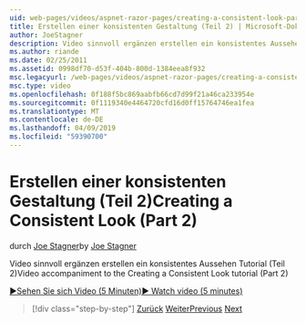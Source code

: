 ```yaml
---
uid: web-pages/videos/aspnet-razor-pages/creating-a-consistent-look-part-2
title: Erstellen einer konsistenten Gestaltung (Teil 2) | Microsoft-Dokumentation
author: JoeStagner
description: Video sinnvoll ergänzen erstellen ein konsistentes Aussehen Tutorial (Teil 2)
ms.author: riande
ms.date: 02/25/2011
ms.assetid: 0998df70-d53f-404b-800d-1384eea8f932
msc.legacyurl: /web-pages/videos/aspnet-razor-pages/creating-a-consistent-look-part-2
msc.type: video
ms.openlocfilehash: 0f188f5bc869aabfb66cd7d99f21a46ca233954e
ms.sourcegitcommit: 0f1119340e4464720cfd16d0ff15764746ea1fea
ms.translationtype: MT
ms.contentlocale: de-DE
ms.lasthandoff: 04/09/2019
ms.locfileid: "59390700"
---
```

# <a name="creating-a-consistent-look-part-2"></a><span data-ttu-id="c6187-103">Erstellen einer konsistenten Gestaltung (Teil 2)</span><span class="sxs-lookup"><span data-stu-id="c6187-103">Creating a Consistent Look (Part 2)</span></span>

<span data-ttu-id="c6187-104">durch [Joe Stagner](https://github.com/JoeStagner)</span><span class="sxs-lookup"><span data-stu-id="c6187-104">by [Joe Stagner](https://github.com/JoeStagner)</span></span>

<span data-ttu-id="c6187-105">Video sinnvoll ergänzen erstellen ein konsistentes Aussehen Tutorial (Teil 2)</span><span class="sxs-lookup"><span data-stu-id="c6187-105">Video accompaniment to the Creating a Consistent Look tutorial (Part 2)</span></span>

[<span data-ttu-id="c6187-106">&#9654;Sehen Sie sich Video (5 Minuten)</span><span class="sxs-lookup"><span data-stu-id="c6187-106">&#9654; Watch video (5 minutes)</span></span>](https://channel9.msdn.com/Blogs/ASP-NET-Site-Videos/creating-a-consistent-look-part-2)

> [!div class="step-by-step"]
> <span data-ttu-id="c6187-107">[Zurück](creating-a-consistent-look-part-1.md)
> [Weiter](working-with-forms-part-1.md)</span><span class="sxs-lookup"><span data-stu-id="c6187-107">[Previous](creating-a-consistent-look-part-1.md)
[Next](working-with-forms-part-1.md)</span></span>
